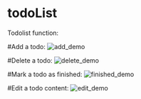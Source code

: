 # todoList

Todolist function:

#Add a todo:
![add_demo](https://user-images.githubusercontent.com/16737573/28950613-00793fce-78f8-11e7-999d-a16f3bd039f8.gif)

#Delete a todo:
![delete_demo](https://user-images.githubusercontent.com/16737573/28950666-7db74620-78f8-11e7-8ade-9540ac5326b9.gif)

#Mark a todo as finished:
![finished_demo](https://user-images.githubusercontent.com/16737573/28950789-51f7acae-78f9-11e7-96f4-ae07542f9b49.gif)

#Edit a todo content:
![edit_demo](https://user-images.githubusercontent.com/16737573/28950835-ad07cdd6-78f9-11e7-916c-2755099c32ad.gif)
